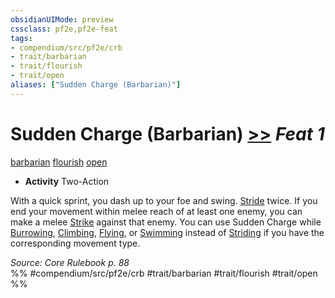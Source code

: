 ```yaml
---
obsidianUIMode: preview
cssclass: pf2e,pf2e-feat
tags:
- compendium/src/pf2e/crb
- trait/barbarian
- trait/flourish
- trait/open
aliases: ["Sudden Charge (Barbarian)"]
---
```

# Sudden Charge (Barbarian)  [>>](/rules/core-rulebook/chapter-9-playing-the-game.md#Actions "Two-Action") *Feat 1*  
[barbarian](/rules/traits/barbarian.md)  [flourish](/rules/traits/flourish.md)  [open](/rules/traits/open.md)  

- **Activity** Two-Action

With a quick sprint, you dash up to your foe and swing. [Stride](/rules/actions/stride.md) twice. If you end your movement within melee reach of at least one enemy, you can make a melee [Strike](/rules/actions/strike.md) against that enemy. You can use Sudden Charge while [Burrowing](/rules/actions/burrow.md), [Climbing](/rules/actions/climb.md), [Flying](/rules/actions/fly.md), or [Swimming](/rules/actions/swim.md) instead of [Striding](/rules/actions/stride.md) if you have the corresponding movement type.

*Source: Core Rulebook p. 88*  
%% #compendium/src/pf2e/crb #trait/barbarian #trait/flourish #trait/open %%